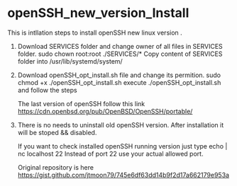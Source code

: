 # openSSH_new_version_Install

This is intllation steps to install openSSH new linux version .

1. Download SERVICES folder and change owner of all files in SERVICES folder.
   sudo chown root:root ./SERVICES/*
   Copy content of SERVICES folder into /usr/lib/systemd/system/

2. Download openSSH_opt_install.sh file and change its permition.
   sudo chmod +x ./openSSH_opt_install.sh
   execute ./openSSH_opt_install.sh and follow the steps

   The last version of openSSH follow this link
   https://cdn.openbsd.org/pub/OpenBSD/OpenSSH/portable/

3. There is no needs to uninstall old openSSH version.
   After installation it will be stoped && disabled.

   If you want to check installed openSSH running version
   just type 
   echo | nc localhost 22
   Instead of port 22 use your actual allowed port.  
   
   Original repository is here
   https://gist.github.com/jtmoon79/745e6df63dd14b9f2d17a662179e953a